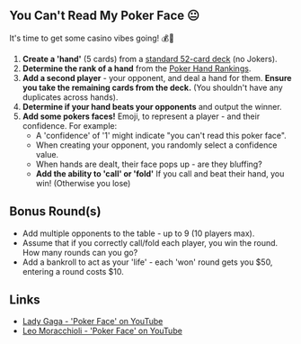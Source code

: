 ## You Can't Read My Poker Face 😐

It's time to get some casino vibes going! 💰💸

1. **Create a 'hand'** (5 cards) from a [standard 52-card deck](https://en.wikipedia.org/wiki/Standard_52-card_deck#Rank_and_color) (no Jokers).
1. **Determine the rank of a hand** from the [Poker Hand Rankings](https://www.cardplayer.com/rules-of-poker/hand-rankings).
1. **Add a second player** - your opponent, and deal a hand for them. **Ensure you take the remaining cards from the deck.** (You shouldn't have any duplicates across hands).
1. **Determine if your hand beats your opponents** and output the winner.
1. **Add some pokers faces!** Emoji, to represent a player - and their confidence. For example:
    * A 'confidence' of '1' might indicate "you can't read this poker face".
    * When creating your opponent, you randomly select a confidence value.
    * When hands are dealt, their face pops up - are they bluffing?
    * **Add the ability to 'call' or 'fold'** If you call and beat their hand, you win! (Otherwise you lose)


## Bonus Round(s)

* Add multiple opponents to the table - up to 9 (10 players max).
* Assume that if you correctly call/fold each player, you win the round. How many rounds can you go?
* Add a bankroll to act as your 'life' - each 'won' round gets you $50, entering a round costs $10.


## Links

- [Lady Gaga - 'Poker Face' on YouTube](https://www.youtube.com/watch?v=bESGLojNYSo)
- [Leo Moracchioli - 'Poker Face' on YouTube](https://www.youtube.com/watch?v=wCVukDiRsNs)